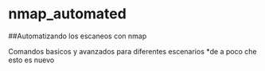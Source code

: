 # nmap_automated
##Automatizando los escaneos con nmap

Comandos basicos y avanzados para diferentes escenarios
 *de a poco che esto es nuevo

